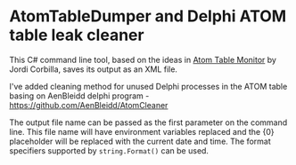 # AtomTableDumper and Delphi ATOM table leak cleaner

This C# command line tool, based on the ideas in [Atom Table Monitor](https://github.com/JordiCorbilla/atom-table-monitor) by Jordi Corbilla, saves its output as an XML file.

I've added cleaning method for unused Delphi processes in the ATOM table basing on AenBleidd delphi program - 
https://github.com/AenBleidd/AtomCleaner

The output file name can be passed as the first parameter on the command line. This file name will have environment variables replaced and the {0} placeholder will be replaced with the current date and time. The format specifiers supported by `string.Format()` can be used.
